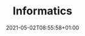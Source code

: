 ---
title: Informatics
date: 2021-05-02T08:55:58+01:00
description: Collection of software and essays
draft: False
---